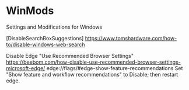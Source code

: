 # WinMods
Settings and Modifications for Windows

[DisableSearchBoxSuggestions]
https://www.tomshardware.com/how-to/disable-windows-web-search

Disable Edge "Use Recommended Browser Settings"
https://beebom.com/how-disable-use-recommended-browser-settings-microsoft-edge/
edge://flags/#edge-show-feature-recommendations
Set "Show feature and workflow recommendations" to Disable; then restart edge.

